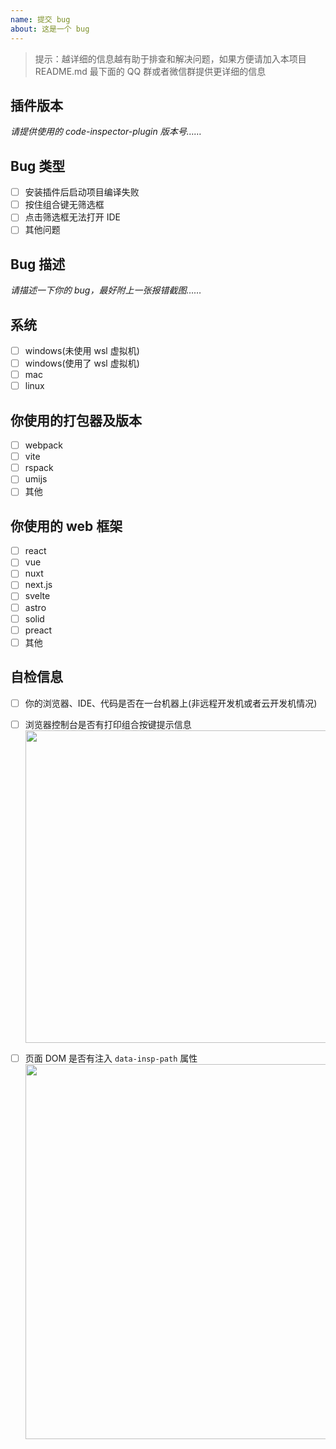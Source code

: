 ```yaml
---
name: 提交 bug
about: 这是一个 bug
---
```


> 提示：越详细的信息越有助于排查和解决问题，如果方便请加入本项目 README.md 最下面的 QQ 群或者微信群提供更详细的信息
## 插件版本
_请提供使用的 code-inspector-plugin 版本号……_

## Bug 类型

- [ ] 安装插件后启动项目编译失败
- [ ] 按住组合键无筛选框
- [ ] 点击筛选框无法打开 IDE
- [ ] 其他问题

## Bug 描述

_请描述一下你的 bug，最好附上一张报错截图……_

## 系统

- [ ] windows(未使用 wsl 虚拟机)
- [ ] windows(使用了 wsl 虚拟机)
- [ ] mac
- [ ] linux

## 你使用的打包器及版本

- [ ] webpack
- [ ] vite
- [ ] rspack
- [ ] umijs
- [ ] 其他

## 你使用的 web 框架

- [ ] react
- [ ] vue
- [ ] nuxt
- [ ] next.js
- [ ] svelte
- [ ] astro
- [ ] solid
- [ ] preact
- [ ] 其他

## 自检信息

- [ ] 你的浏览器、IDE、代码是否在一台机器上(非远程开发机或者云开发机情况)
- [ ] 浏览器控制台是否有打印组合按键提示信息<br />
      <img src="https://github.com/zh-lx/code-inspector/assets/73059627/77bcef30-88a5-4f58-b306-a92e01ecef8f" width="500" />

- [ ] 页面 DOM 是否有注入 `data-insp-path` 属性<br />
      <img src="https://github.com/zh-lx/code-inspector/assets/73059627/0523f9fb-e755-4561-9284-8970e4081bcc" width="600" />
